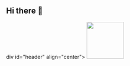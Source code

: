 ## Hi there 👋

div id="header" align="center">
  <img src="https://media.giphy.com/media/JIX9t2j0ZTN9S/giphy.gif?cid=790b7611lx6ki38mw2xfekx9gwbf0gfckr5ni7xihqz2zc3q&ep=v1_gifs_search&rid=giphy.gif&ct=g" width="100"/>
</div>

<!--
**NikitaUsin/NikitaUsin** is a ✨ _special_ ✨ repository because its `README.md` (this file) appears on your GitHub profile.

Here are some ideas to get you started:

- 🔭 I’m currently working on ...
- 🌱 I’m currently learning ...
- 👯 I’m looking to collaborate on ...
- 🤔 I’m looking for help with ...
- 💬 Ask me about ...
- 📫 How to reach me: ...
- 😄 Pronouns: ...
- ⚡ Fun fact: ...
-->
